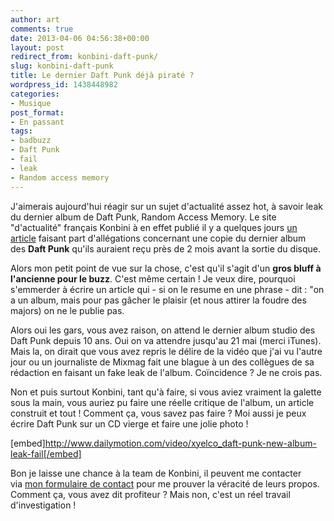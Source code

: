 ```yaml
---
author: art
comments: true
date: 2013-04-06 04:56:38+00:00
layout: post
redirect_from: konbini-daft-punk/
slug: konbini-daft-punk
title: Le dernier Daft Punk déjà piraté ?
wordpress_id: 1438448982
categories:
- Musique
post_format:
- En passant
tags:
- badbuzz
- Daft Punk
- fail
- leak
- Random access memory
---
```


J'aimerais aujourd'hui réagir sur un sujet d'actualité assez hot, à savoir leak du dernier album de Daft Punk, Random Access Memory. Le site "d'actualité" français Konbini à en effet publié il y a quelques jours [un article](http://www.konbini.com/fr/music/album-daft-punk-leak-deux-mois-random-access-memories-sortie/) faisant part d'allégations concernant une copie du dernier album des **Daft Punk** qu'ils auraient reçu près de 2 mois avant la sortie du disque. <!-- more -->

Alors mon petit point de vue sur la chose, c'est qu'il s'agit d'un **gros bluff à l'ancienne pour le buzz**. C'est même certain ! Je veux dire, pourquoi s'emmerder à écrire un article qui - si on le resume en une phrase - dit : "on a un album, mais pour pas gâcher le plaisir (et nous attirer la foudre des majors) on ne le publie pas.

Alors oui les gars, vous avez raison, on attend le dernier album studio des Daft Punk depuis 10 ans. Oui on va attendre jusqu'au 21 mai (merci iTunes). Mais la, on dirait que vous avez repris le délire de la vidéo que j'ai vu l'autre jour ou un journaliste de Mixmag fait une blague à un des collègues de sa rédaction en faisant un fake leak de l'album. Coïncidence ? Je ne crois pas.

Non et puis surtout Konbini, tant qu'à faire, si vous aviez vraiment la galette sous la main, vous auriez pu faire une réelle critique de l'album, un article construit et tout ! Comment ça, vous savez pas faire ? Moi aussi je peux écrire Daft Punk sur un CD vierge et faire une jolie photo !

[embed]http://www.dailymotion.com/video/xyelco_daft-punk-new-album-leak-fail[/embed]

Bon je laisse une chance à la team de Konbini, il peuvent me contacter via [mon formulaire de contact](http://irz.fr/contact) pour me prouver la véracité de leurs propos. Comment ça, vous avez dit profiteur ? Mais non, c'est un réel travail d'investigation !


